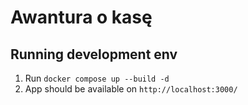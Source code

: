 # Awantura o kasę

## Running development env

1. Run `docker compose up --build -d`
2. App should be available on `http://localhost:3000/`
